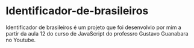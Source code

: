 # Identificador-de-brasileiros
Identificador de brasileiros é um projeto que foi desenvolvio por mim a partir da aula 12 do curso de JavaScript do professro Gustavo Guanabara no Youtube.
